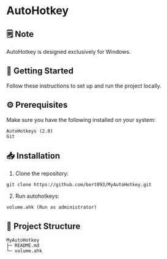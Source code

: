 # AutoHotkey

## 🗒️ Note
AutoHotkey is designed exclusively for Windows.

## 🚀 Getting Started

Follow these instructions to set up and run the project locally.

## ⚙️ Prerequisites

Make sure you have the following installed on your system:

```
AutoHotkeys (2.0)
Git
```

## 📥 Installation

1. Clone the repository:

```
git clone https://github.com/bert093/MyAutoHotkey.git
```

2. Run autohotkeys:

```
volume.ahk (Run as administrator)
```

## 📁 Project Structure

```
MyAutoHotkey
├─ README.md
└─ volume.ahk
```